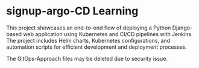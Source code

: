 # signup-argo-CD Learning

This project showcases an end-to-end flow of deploying a Python Django-based web application using Kubernetes and CI/CD pipelines with Jenkins. The project includes Helm charts, Kubernetes configurations, and automation scripts for efficient development and deployment processes.

The GitOps-Approach files may be deleted due to security issue.

